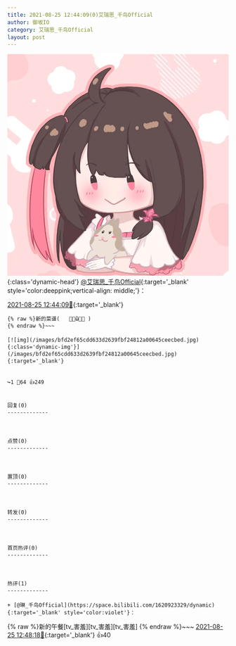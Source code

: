 ```yaml
---
title: 2021-08-25 12:44:09(0)艾瑞思_千鸟Official
author: 御坂IO
category: 艾瑞思_千鸟Official
layout: post
---
```


![img](/images/7e08840c56f251de28bdf766b647bd5fe9a5d50a.jpg){:class='dynamic-head'}
[@艾瑞思_千鸟Official](https://space.bilibili.com/1090010845/dynamic){:target='_blank' style='color:deeppink;vertical-align: middle;'}：

[2021-08-25 12:44:09🔗](https://t.bilibili.com/562762044313916843){:target='_blank'}

~~~
{% raw %}新的菜谱(   ･᷅ὢ･᷄ )
{% endraw %}~~~

[![img](/images/bfd2ef65cdd633d2639fbf24812a00645ceecbed.jpg){:class='dynamic-img'}](/images/bfd2ef65cdd633d2639fbf24812a00645ceecbed.jpg){:target='_blank'}


↪️1 💬64 👍249


回复(0)
-------------



点赞(0)
-------------



置顶(0)
-------------



转发(0)
-------------



首页热评(0)
-------------



热评(1)
-------------

+ [@琳_千鸟Official](https://space.bilibili.com/1620923329/dynamic){:target='_blank' style='color:violet'}：
~~~
{% raw %}新的午餐[tv_害羞][tv_害羞][tv_害羞]
{% endraw %}~~~
[2021-08-25 12:48:18🔗](https://t.bilibili.com/562762044313916843#reply5254554893){:target='_blank'} 👍40


